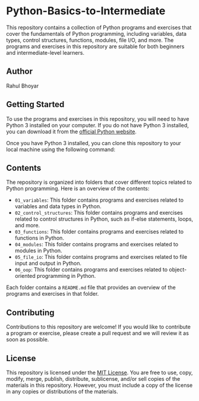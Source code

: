 # Python-Basics-to-Intermediate

This repository contains a collection of Python programs and exercises that cover the fundamentals of Python programming, including variables, data types, control structures, functions, modules, file I/O, and more. The programs and exercises in this repository are suitable for both beginners and intermediate-level learners.

## Author

Rahul Bhoyar

## Getting Started

To use the programs and exercises in this repository, you will need to have Python 3 installed on your computer. If you do not have Python 3 installed, you can download it from the [official Python website](https://www.python.org/downloads/).

Once you have Python 3 installed, you can clone this repository to your local machine using the following command:

## Contents

The repository is organized into folders that cover different topics related to Python programming. Here is an overview of the contents:

* `01_variables`: This folder contains programs and exercises related to variables and data types in Python.
* `02_control_structures`: This folder contains programs and exercises related to control structures in Python, such as if-else statements, loops, and more.
* `03_functions`: This folder contains programs and exercises related to functions in Python.
* `04_modules`: This folder contains programs and exercises related to modules in Python.
* `05_file_io`: This folder contains programs and exercises related to file input and output in Python.
* `06_oop`: This folder contains programs and exercises related to object-oriented programming in Python.

Each folder contains a `README.md` file that provides an overview of the programs and exercises in that folder.

## Contributing

Contributions to this repository are welcome! If you would like to contribute a program or exercise, please create a pull request and we will review it as soon as possible.

## License

This repository is licensed under the [MIT License](https://opensource.org/licenses/MIT). You are free to use, copy, modify, merge, publish, distribute, sublicense, and/or sell copies of the materials in this repository. However, you must include a copy of the license in any copies or distributions of the materials.
